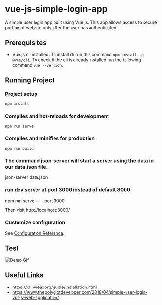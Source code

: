 # vue-js-simple-login-app
A simple user login app built using Vue.js. This app allows access to secure portion of website only after the user has authenticated.

## Prerequisites

- Vue.js cli installed. To install cli run this command `npm install -g @vue/cli`. To check if the cli is already installed run the following command `vue --version`.

## Running Project

### Project setup
```
npm install
```

### Compiles and hot-reloads for development
```
npm run serve
```

### Compiles and minifies for production
```
npm run build
```
### The command json-server will start a server using the data in our data.json file.
json-server data.json


### run dev server at port 3000 instead of default 8000
npm run serve -- --port 3000

Then visit http://localhost:3000/

### Customize configuration
See [Configuration Reference](https://cli.vuejs.org/config/).

## Test

![Demo Gif](/images/demo.gif)

## Useful Links

- https://cli.vuejs.org/guide/installation.html
- https://www.thepolyglotdeveloper.com/2018/04/simple-user-login-vuejs-web-application/